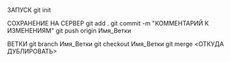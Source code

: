 ЗАПУСК
git init

СОХРАНЕНИЕ НА СЕРВЕР
git add .
git commit -m "КОММЕНТАРИЙ К ИЗМЕНЕНИЯМ"
git push origin Имя_Ветки 

ВЕТКИ
git branch Имя_Ветки
git checkout Имя_Ветки
git merge <ОТКУДА ДУБЛИРОВАТЬ>